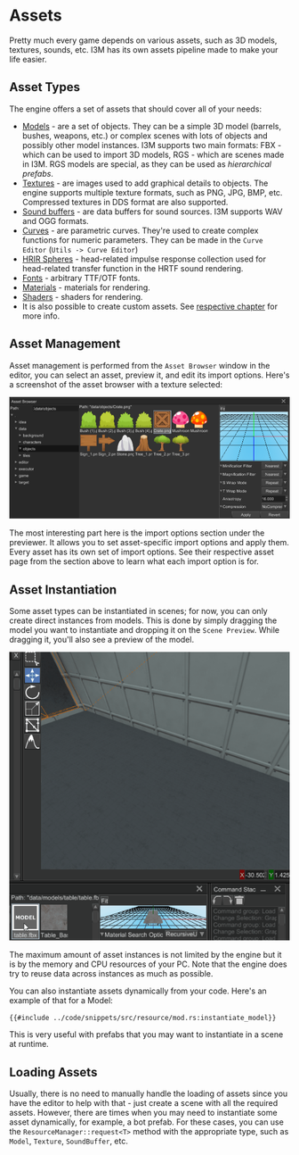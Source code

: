 # Assets

Pretty much every game depends on various assets, such as 3D models, textures, sounds, etc. I3M has its own assets 
pipeline made to make your life easier.

## Asset Types

The engine offers a set of assets that should cover all of your needs:

- [Models](../resources/model.md) - are a set of objects. They can be a simple 3D model (barrels, bushes, weapons, 
etc.) or complex scenes with lots of objects and possibly other model instances. I3M supports two main formats:
FBX - which can be used to import 3D models, RGS - which are scenes made in I3M. RGS models are special, as they can be 
used as _hierarchical prefabs_.
- [Textures](../resources/texture.md) - are images used to add graphical details to objects. The
engine supports multiple texture formats, such as PNG, JPG, BMP, etc. Compressed textures in DDS format are also supported.
- [Sound buffers](../resources/sound.md) - are data buffers for sound sources. I3M supports WAV and OGG formats. 
- [Curves](../resources/curve.md) - are parametric curves. They're used to create complex functions for numeric parameters. 
They can be made in the `Curve Editor` (`Utils -> Curve Editor`)
- [HRIR Spheres](../sound/hrtf.md) - head-related impulse response collection used for head-related transfer function
in the HRTF sound rendering.
- [Fonts](../ui/font.md) - arbitrary TTF/OTF fonts.
- [Materials](../rendering/materials.md) - materials for rendering.
- [Shaders](../rendering/shaders.md) - shaders for rendering.
- It is also possible to create custom assets. See [respective chapter](../resources/custom.md) for more info.

## Asset Management

Asset management is performed from the `Asset Browser` window in the editor, you can select an asset, preview it, and edit
its import options. Here's a screenshot of the asset browser with a texture selected:

![asset browser](assets.png)

The most interesting part here is the import options section under the previewer. It allows you to set asset-specific import options
and apply them. Every asset has its own set of import options. See their respective asset page from the section above to learn
what each import option is for.

## Asset Instantiation

Some asset types can be instantiated in scenes; for now, you can only create direct instances from models. This
is done by simply dragging the model you want to instantiate and dropping it on the `Scene Preview`. While dragging it, 
you'll also see a preview of the model.

![preview](preview.gif)

The maximum amount of asset instances is not limited by the engine but it is by the memory and CPU resources of your PC. 
Note that the engine does try to reuse data across instances as much as possible.

You can also instantiate assets dynamically from your code. Here's an example of that for a Model:

```rust,no_run,edition2018
{{#include ../code/snippets/src/resource/mod.rs:instantiate_model}}
```

This is very useful with prefabs that you may want to instantiate in a scene at runtime. 

## Loading Assets

Usually, there is no need to manually handle the loading of assets since you have the editor to help with that - just create
a scene with all the required assets. However, there are times when you may need to instantiate some asset dynamically, for 
example, a bot prefab. For these cases, you can use the `ResourceManager::request<T>` method with the appropriate type,
such as `Model`, `Texture`, `SoundBuffer`, etc.
